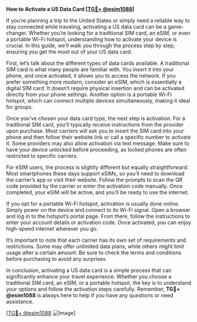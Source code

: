 **How to Activate a US Data Card [[TG💪+ @esim1088](https://t.me/s/esim1088)]**

If you’re planning a trip to the United States or simply need a reliable way to stay connected while traveling, activating a US data card can be a game-changer. Whether you’re looking for a traditional SIM card, an eSIM, or even a portable Wi-Fi hotspot, understanding how to activate your device is crucial. In this guide, we’ll walk you through the process step by step, ensuring you get the most out of your US data card.

First, let’s talk about the different types of data cards available. A traditional SIM card is what many people are familiar with. You insert it into your phone, and once activated, it allows you to access the network. If you prefer something more modern, consider an eSIM, which is essentially a digital SIM card. It doesn’t require physical insertion and can be activated directly from your phone settings. Another option is a portable Wi-Fi hotspot, which can connect multiple devices simultaneously, making it ideal for groups.

Once you’ve chosen your data card type, the next step is activation. For a traditional SIM card, you’ll typically receive instructions from the provider upon purchase. Most carriers will ask you to insert the SIM card into your phone and then follow their website link or call a specific number to activate it. Some providers may also allow activation via text message. Make sure to have your device unlocked before proceeding, as locked phones are often restricted to specific carriers.

For eSIM users, the process is slightly different but equally straightforward. Most smartphones these days support eSIMs, so you’ll need to download the carrier’s app or visit their website. Follow the prompts to scan the QR code provided by the carrier or enter the activation code manually. Once completed, your eSIM will be active, and you’ll be ready to use the internet.

If you opt for a portable Wi-Fi hotspot, activation is usually done online. Simply power on the device and connect to its Wi-Fi signal. Open a browser and log in to the hotspot’s portal page. From there, follow the instructions to enter your account details or activation code. Once activated, you can enjoy high-speed internet wherever you go.

It’s important to note that each carrier has its own set of requirements and restrictions. Some may offer unlimited data plans, while others might limit usage after a certain amount. Be sure to check the terms and conditions before purchasing to avoid any surprises.

In conclusion, activating a US data card is a simple process that can significantly enhance your travel experience. Whether you choose a traditional SIM card, an eSIM, or a portable hotspot, the key is to understand your options and follow the activation steps carefully. Remember, **TG💪+ @esim1088** is always here to help if you have any questions or need assistance.

[[TG💪+ @esim1088](https://t.me/s/esim1088) ![Image](https://i.postimg.cc/Y0z9fWf4/image.png)]